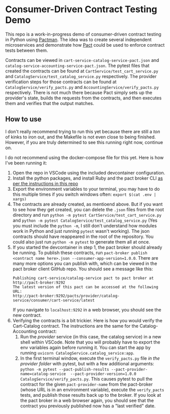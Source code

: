 # Consumer-Driven Contract Testing Demo

This repo is a work-in-progress demo of consumer-driven contract testing in Python using [Pactman](https://github.com/reecetech/pactman). The idea was to create several independent microservices and demonstrate how [Pact](http://pact.io) could be used to enforce contract tests between them.

Contracts can be viewed in `cart-service-catalog-service-pact.json` and `catalog-service-accounting-service-pact.json`. The pytest files that created the contracts can be found at `CartService/test_cart_service.py` and `CatalogService/test_catalog_service.py` respectively. The provider verification steps for those contracts can be found at `CatalogService/verify_pacts.py` and `AccountingService/verify_pacts.py` respectively. There is not much there because Pact simply sets up the provider's state, builds the requests from the contracts, and then executes them and verifies that the output matches.

## How to use
I don't really recommend trying to run this yet because there are still a _ton_ of kinks to iron out, and the Makefile is not even close to being finished. However, if you are truly determined to see this running right now, continue on.

I do not recommend using the docker-compose file for this yet. Here is how I've been running it:

1. Open the repo in VSCode using the included devcontainer configuration.
2. Install the python packages, and install Ruby and the pact broker CLI [as per the instructions in this repo](https://github.com/pact-foundation/pact_broker-client)
3. Export the environment variables to your terminal, you may have to do this multiple times if you switch windows often: `export $(cat .env | xargs)`
4. The contracts are already created, as mentioend above. But if you want to see how they get created, you can delete the `.json` files from the root directory and run `python -m pytest CartService/test_cart_service.py` and `python -m pytest CatalogService/test_catalog_service.py` (Yes you must include the `python -m`, I still don't understand how modules work in Python and just running `pytest` wasn't working). The json contracts should have reappeared in the root of the repository. You could also just run `python -m pytest` to generate them all at once.
5. If you started the devcontainer in step 1, the pact broker should already be running. To publish these contracts, run `pact-broker publish <contract name here>.json --consumer-app-version=1.0.0`. There are many more options you can publish with, which can be viewed in the pact broker client GitHub repo. You should see a message like this:
    ```
    Publishing cart-service/catalog-service pact to pact broker at http://pact-broker:9292
    The latest version of this pact can be accessed at the following URL:
    http://pact-broker:9292/pacts/provider/catalog-service/consumer/cart-service/latest
    ```
    If you navigate to `localhost:9292` in a web browser, you should see the new contract.
6. Verifying the contracts is a bit trickier. Here is how you would verify the Cart-Catalog contract. The instructions are the same for the Catalog-Accounting contract:
    1. Run the _provider_ service (in this case, the catalog service) in a new shell within VSCode. Note that you will probably have to export the env variables again before running it. You can start the app by running `uvicorn CatalogService.catalog_service:app`.
    2. In the first terminal window, execute the `verify_pacts.py` file _in the provider folder_ with pytest, but with a few additional arguments: `python -m pytest --pact-publish-results --pact-provider-name=catalog-service  --pact-provider-version=1.0.0 CatalogService/verify_pacts.py`. This causes pytest to pull the contract for the given `pact-provider-name` from the pact-broker (whose URL is in an environment variable), execute the `verify_pacts` tests, and publish those results back up to the broker. If you look at the pact broker in a web browser again, you should see that the contract you previously published now has a "last verified" date.